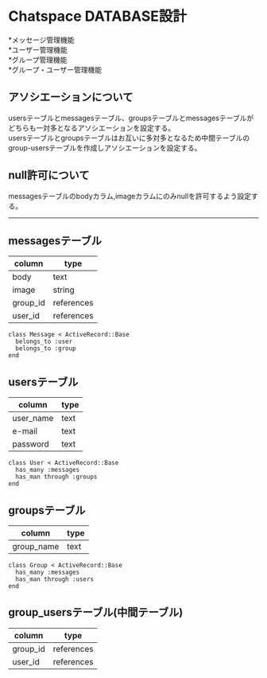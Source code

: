 <!-- == README

This README would normally document whatever steps are necessary to get the
application up and running.

Things you may want to cover:

* Ruby version

* System dependencies

* Configuration

* Database creation

* Database initialization

* How to run the test suite

* Services (job queues, cache servers, search engines, etc.)

* Deployment instructions

* ...


Please feel free to use a different markup language if you do not plan to run
<tt>rake doc:app</tt>. -->

Chatspace DATABASE設計
==============  
  *メッセージ管理機能<br>
  *ユーザー管理機能<br>
  *グループ管理機能<br>
  *グループ・ユーザー管理機能<br>
## アソシエーションについて
usersテーブルとmessagesテーブル、groupsテーブルとmessagesテーブルがどちらも一対多となるアソシエーションを設定する。<br>
usersテーブルとgroupsテーブルはお互いに多対多となるため中間テーブルのgroup-usersテーブルを作成しアソシエーションを設定する。
## null許可について
messagesテーブルのbodyカラム,imageカラムにのみnullを許可するよう設定する。

***
## messagesテーブル

|column | type |
|-------|----------|
|body | text |
|image|string|
|group_id | references |
|user_id | references |

```
class Message < ActiveRecord::Base
  belongs_to :user
  belongs_to :group
end
```

## usersテーブル

|column | type |
|-------|----------|
|user_name | text |
|e-mail | text |
|password | text |

```
class User < ActiveRecord::Base
  has_many :messages
  has_man through :groups
end
```

## groupsテーブル

|column | type |
|-------|----------|
|group_name | text |

```
class Group < ActiveRecord::Base
  has_many :messages
  has_man through :users
end
```

## group_usersテーブル(中間テーブル)

|column | type |
|-------|----------|
|group_id | references |
|user_id | references |
